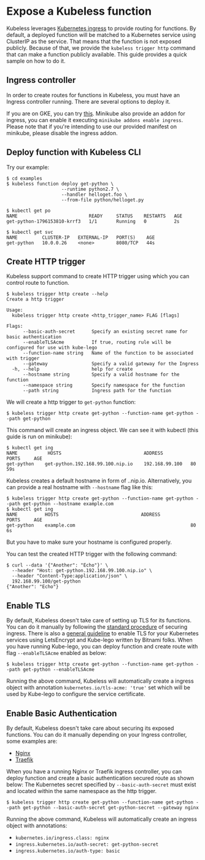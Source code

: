 # Expose a Kubeless function

Kubeless leverages [Kubernetes ingress](https://kubernetes.io/docs/concepts/services-networking/ingress/) to provide routing for functions. By default, a deployed function will be matched to a Kubernetes service using ClusterIP as the service. That means that the function is not exposed publicly. Because of that, we provide the `kubeless trigger http` command that can make a function publicly available. This guide provides a quick sample on how to do it.

## Ingress controller

In order to create routes for functions in Kubeless, you must have an Ingress controller running. There are several options to deploy it.

If you are on GKE, you can try [this](https://github.com/kubernetes/ingress-gce). Minikube also provide an addon for ingress, you can enable it executing `minikube addons enable ingress`. Please note that if you're intending to use our provided manifest on minikube, please disable the ingress addon.

## Deploy function with Kubeless CLI

Try our example:

```console
$ cd examples
$ kubeless function deploy get-python \
                    --runtime python2.7 \
                    --handler helloget.foo \
                    --from-file python/helloget.py

$ kubectl get po
NAME                          READY     STATUS    RESTARTS   AGE
get-python-1796153810-krrf3   1/1       Running   0          2s

$ kubectl get svc
NAME         CLUSTER-IP   EXTERNAL-IP   PORT(S)    AGE
get-python   10.0.0.26    <none>        8080/TCP   44s
```

## Create HTTP trigger

Kubeless support command to create HTTP trigger using which you can control route to function.

```console
$ kubeless trigger http create --help
Create a http trigger

Usage:
  kubeless trigger http create <http_trigger_name> FLAG [flags]

Flags:
      --basic-auth-secret      Specify an existing secret name for basic authentication
      --enableTLSAcme          If true, routing rule will be configured for use with kube-lego
      --function-name string   Name of the function to be associated with trigger
      --gateway                Specify a valid gateway for the Ingress
  -h, --help                   help for create
      --hostname string        Specify a valid hostname for the function
      --namespace string       Specify namespace for the function
      --path string            Ingress path for the function
```

We will create a http trigger to `get-python` function:

```console
$ kubeless trigger http create get-python --function-name get-python --path get-python
```

This command will create an ingress object. We can see it with kubectl (this guide is run on minikube):

```console
$ kubectl get ing
NAME           HOSTS                              ADDRESS          PORTS     AGE
get-python    get-python.192.168.99.100.nip.io    192.168.99.100   80        59s
```

Kubeless creates a default hostname in form of <function-name>.<master-address>.nip.io. Alternatively, you can provide a real hostname with `--hostname` flag like this:

```console
$ kubeless trigger http create get-python --function-name get-python --path get-python --hostname example.com
$ kubectl get ing
NAME          HOSTS                              ADDRESS          PORTS     AGE
get-python    example.com                                          80        6s
```

But you have to make sure your hostname is configured properly.

You can test the created HTTP trigger with the following command:

```console
$ curl --data '{"Another": "Echo"}' \
  --header "Host: get-python.192.168.99.100.nip.io" \
  --header "Content-Type:application/json" \
  192.168.99.100/get-python
{"Another": "Echo"}
```

## Enable TLS

By default, Kubeless doesn't take care of setting up TLS for its functions. You can do it manually by following the [standard procedure](https://kubernetes.io/docs/concepts/services-networking/ingress/#tls) of securing ingress. There is also a [general guideline](https://docs.bitnami.com/kubernetes/how-to/secure-kubernetes-services-with-ingress-tls-letsencrypt/) to enable TLS for your Kubernetes services using LetsEncrypt and Kube-lego written by Bitnami folks. When you have running Kube-lego, you can deploy function and create route with flag `--enableTLSAcme` enabled as below:

```console
$ kubeless trigger http create get-python --function-name get-python --path get-python --enableTLSAcme
```

Running the above command, Kubeless will automatically create a ingress object with annotation `kubernetes.io/tls-acme: 'true'` set which will be used by Kube-lego to configure the service certificate.

## Enable Basic Authentication

By default, Kubeless doesn't take care about securing its exposed functions.
You can do it manually depending on your Ingress controller, some examples are:
* [Nginx](https://github.com/kubernetes/ingress-nginx/blob/master/docs/examples/auth/basic/README.md)
* [Traefik](https://docs.traefik.io/user-guide/kubernetes/#basic-authentication)

When you have a running Nginx or Traefik ingress controller, you can deploy function and create a basic authentication secured route as shown below:
The Kubernetes secret specified by `--basic-auth-secret` must exist and located within the same namespace as the http trigger.

```console
$ kubeless trigger http create get-python --function-name get-python --path get-python --basic-auth-secret get-python-secret --gateway nginx
```

Running the above command, Kubeless will automatically create an ingress object with annotations:
* `kubernetes.io/ingress.class: nginx`
* `ingress.kubernetes.io/auth-secret: get-python-secret`
* `ingress.kubernetes.io/auth-type: basic`


